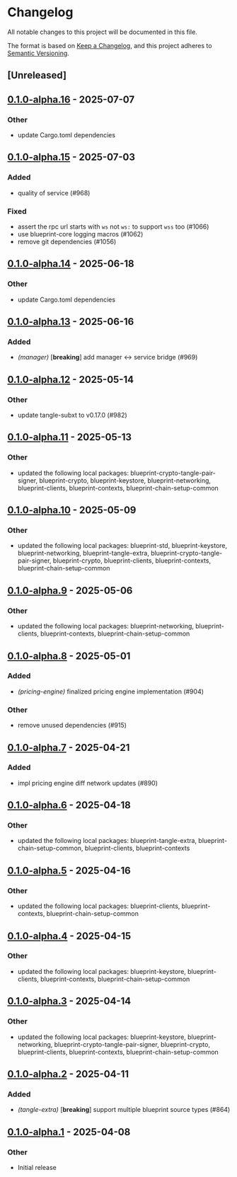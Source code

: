 # Changelog

All notable changes to this project will be documented in this file.

The format is based on [Keep a Changelog](https://keepachangelog.com/en/1.0.0/),
and this project adheres to [Semantic Versioning](https://semver.org/spec/v2.0.0.html).

## [Unreleased]

## [0.1.0-alpha.16](https://github.com/tangle-network/blueprint/compare/blueprint-chain-setup-tangle-v0.1.0-alpha.15...blueprint-chain-setup-tangle-v0.1.0-alpha.16) - 2025-07-07

### Other

- update Cargo.toml dependencies

## [0.1.0-alpha.15](https://github.com/tangle-network/blueprint/compare/blueprint-chain-setup-tangle-v0.1.0-alpha.14...blueprint-chain-setup-tangle-v0.1.0-alpha.15) - 2025-07-03

### Added

- quality of service (#968)

### Fixed

- assert the rpc url starts with `ws` not `ws:` to support `wss` too (#1066)
- use blueprint-core logging macros (#1062)
- remove git dependencies (#1056)

## [0.1.0-alpha.14](https://github.com/tangle-network/blueprint/compare/blueprint-chain-setup-tangle-v0.1.0-alpha.13...blueprint-chain-setup-tangle-v0.1.0-alpha.14) - 2025-06-18

### Other

- update Cargo.toml dependencies

## [0.1.0-alpha.13](https://github.com/tangle-network/blueprint/compare/blueprint-chain-setup-tangle-v0.1.0-alpha.12...blueprint-chain-setup-tangle-v0.1.0-alpha.13) - 2025-06-16

### Added

- *(manager)* [**breaking**] add manager <-> service bridge (#969)

## [0.1.0-alpha.12](https://github.com/tangle-network/blueprint/compare/blueprint-chain-setup-tangle-v0.1.0-alpha.11...blueprint-chain-setup-tangle-v0.1.0-alpha.12) - 2025-05-14

### Other

- update tangle-subxt to v0.17.0 (#982)

## [0.1.0-alpha.11](https://github.com/tangle-network/blueprint/compare/blueprint-chain-setup-tangle-v0.1.0-alpha.10...blueprint-chain-setup-tangle-v0.1.0-alpha.11) - 2025-05-13

### Other

- updated the following local packages: blueprint-crypto-tangle-pair-signer, blueprint-crypto, blueprint-keystore, blueprint-networking, blueprint-clients, blueprint-contexts, blueprint-chain-setup-common

## [0.1.0-alpha.10](https://github.com/tangle-network/blueprint/compare/blueprint-chain-setup-tangle-v0.1.0-alpha.9...blueprint-chain-setup-tangle-v0.1.0-alpha.10) - 2025-05-09

### Other

- updated the following local packages: blueprint-std, blueprint-keystore, blueprint-networking, blueprint-tangle-extra, blueprint-crypto-tangle-pair-signer, blueprint-crypto, blueprint-clients, blueprint-contexts, blueprint-chain-setup-common

## [0.1.0-alpha.9](https://github.com/tangle-network/blueprint/compare/blueprint-chain-setup-tangle-v0.1.0-alpha.8...blueprint-chain-setup-tangle-v0.1.0-alpha.9) - 2025-05-06

### Other

- updated the following local packages: blueprint-networking, blueprint-clients, blueprint-contexts, blueprint-chain-setup-common

## [0.1.0-alpha.8](https://github.com/tangle-network/blueprint/compare/blueprint-chain-setup-tangle-v0.1.0-alpha.7...blueprint-chain-setup-tangle-v0.1.0-alpha.8) - 2025-05-01

### Added

- *(pricing-engine)* finalized pricing engine implementation (#904)

### Other

- remove unused dependencies (#915)

## [0.1.0-alpha.7](https://github.com/tangle-network/blueprint/compare/blueprint-chain-setup-tangle-v0.1.0-alpha.6...blueprint-chain-setup-tangle-v0.1.0-alpha.7) - 2025-04-21

### Added

- impl pricing engine diff network updates (#890)

## [0.1.0-alpha.6](https://github.com/tangle-network/blueprint/compare/blueprint-chain-setup-tangle-v0.1.0-alpha.5...blueprint-chain-setup-tangle-v0.1.0-alpha.6) - 2025-04-18

### Other

- updated the following local packages: blueprint-tangle-extra, blueprint-chain-setup-common, blueprint-clients, blueprint-contexts

## [0.1.0-alpha.5](https://github.com/tangle-network/blueprint/compare/blueprint-chain-setup-tangle-v0.1.0-alpha.4...blueprint-chain-setup-tangle-v0.1.0-alpha.5) - 2025-04-16

### Other

- updated the following local packages: blueprint-clients, blueprint-contexts, blueprint-chain-setup-common

## [0.1.0-alpha.4](https://github.com/tangle-network/blueprint/compare/blueprint-chain-setup-tangle-v0.1.0-alpha.3...blueprint-chain-setup-tangle-v0.1.0-alpha.4) - 2025-04-15

### Other

- updated the following local packages: blueprint-keystore, blueprint-clients, blueprint-contexts, blueprint-chain-setup-common

## [0.1.0-alpha.3](https://github.com/tangle-network/blueprint/compare/blueprint-chain-setup-tangle-v0.1.0-alpha.2...blueprint-chain-setup-tangle-v0.1.0-alpha.3) - 2025-04-14

### Other

- updated the following local packages: blueprint-keystore, blueprint-networking, blueprint-crypto-tangle-pair-signer, blueprint-crypto, blueprint-clients, blueprint-contexts, blueprint-chain-setup-common

## [0.1.0-alpha.2](https://github.com/tangle-network/blueprint/compare/blueprint-chain-setup-tangle-v0.1.0-alpha.1...blueprint-chain-setup-tangle-v0.1.0-alpha.2) - 2025-04-11

### Added

- *(tangle-extra)* [**breaking**] support multiple blueprint source types (#864)

## [0.1.0-alpha.1](https://github.com/tangle-network/blueprint/releases/tag/blueprint-chain-setup-tangle-v0.1.0-alpha.1) - 2025-04-08

### Other

- Initial release
